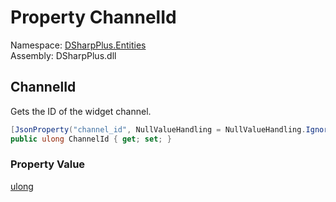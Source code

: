 # Property ChannelId

Namespace: [DSharpPlus.Entities](DSharpPlus.Entities.md)  
Assembly: DSharpPlus.dll

## <a id="DSharpPlus_Entities_DiscordGuildEmbed_ChannelId"></a>ChannelId

Gets the ID of the widget channel.

```csharp
[JsonProperty("channel_id", NullValueHandling = NullValueHandling.Ignore)]
public ulong ChannelId { get; set; }
```

### Property Value

[ulong](https://learn.microsoft.com/dotnet/api/system.uint64)

